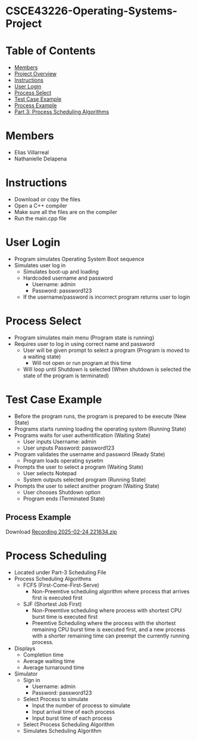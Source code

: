 # CSCE43226-Operating-Systems-Project
# Table of Contents  
- [Members](#members)  
- [Project Overview](#project-overview)  
- [Instructions](#instructions)  
- [User Login](#user-login)  
- [Process Select](#process-select)
- [Test Case Example](#test-case-example)
- [Process Example](#process-example)
- [Part 3: Process Scheduling Algorithms](#process-scheduling)

# Members
  - Elias Villarreal
  - Nathanielle Delapena
# Instructions
  - Download or copy the files
  - Open a  C++ compiler
  - Make sure all the files are on the compiler
  - Run the main.cpp file
# User Login
 - Program simulates Operating System Boot sequence
 - Simulates user log in
   - Simulates boot-up and loading
   - Hardcoded username and password
     - Username: admin
     - Password: password123 
   - If the username/password is incorrect program returns user to login
# Process Select
 - Program simulates main menu (Program state is running)
 - Requires user to log in using correct name and password 
   - User will be given prompt to select a program (Program is moved to a waiting state)
     - Will not open or run program at this time  
   - Will loop until Shutdown is selected (When shutdown is selected the state of the program is terminated)
# Test Case Example
 - Before the program runs, the program is prepared to be execute (New State)
 - Programs starts running loading the operating system (Running State)
 - Programs waits for user authentification (Waiting State)
   - User inputs Username: admin
   - User unputs Password: password123
 - Program validates the username and password (Ready State)
   - Program loads operating sysetm
 - Prompts the user to select a program (Waiting State)
   - User selects Notepad
   - System outputs selected program (Running State)
 - Prompts the user to select another program (Waiting State)
   - User chooses Shutdown option 
   - Program ends (Terminated State)
  ## Process Example
  Download [Recording 2025-02-24 221634.zip](https://github.com/eliasv-git/CSCE4326-Operating-Systems-Project/blob/main/Recording%202025-02-24%20221634.zip)

  # Process Scheduling
  - Located under Part-3 Scheduling File
  - Process Scheduling Algorithms
    - FCFS (First-Come-First-Serve)
      - Non-Preemtive scheduling algorithm where process that arrives first is executed first
    - SJF (Shortest Job First)
      - Non-Preemtive scheduling where process with shortest CPU burst time is executed first
      - Preemtive Scheduling where the process with the shortest remaining CPU burst time is executed first, and a new process with a
        shorter remaining time can preempt the currently running process.
  - Displays
      - Completion time
      - Average waiting time
      - Average turnaround time
- Simulator
    - Sign in
      - Username: admin
      - Password: password123
    - Select Process to simulate
      - Input the number of process to simulate
      - Input arrival time of each process
      - Input burst time of each process
    - Select Process Scheduling Algorithm
    - Simulates Scheduling Algorithm

